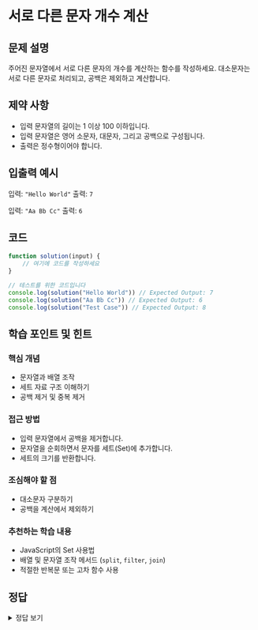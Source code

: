 # 서로 다른 문자 개수 계산

## 문제 설명
주어진 문자열에서 서로 다른 문자의 개수를 계산하는 함수를 작성하세요. 대소문자는 서로 다른 문자로 처리되고, 공백은 제외하고 계산합니다.

## 제약 사항
- 입력 문자열의 길이는 1 이상 100 이하입니다.
- 입력 문자열은 영어 소문자, 대문자, 그리고 공백으로 구성됩니다.
- 출력은 정수형이어야 합니다.

## 입출력 예시
입력: `"Hello World"`
출력: `7`

입력: `"Aa Bb Cc"`
출력: `6`

## 코드
```javascript
function solution(input) {
    // 여기에 코드를 작성하세요
}

// 테스트를 위한 코드입니다
console.log(solution("Hello World")) // Expected Output: 7
console.log(solution("Aa Bb Cc")) // Expected Output: 6
console.log(solution("Test Case")) // Expected Output: 8
```

## 학습 포인트 및 힌트
### 핵심 개념
- 문자열과 배열 조작
- 세트 자료 구조 이해하기
- 공백 제거 및 중복 제거

### 접근 방법
- 입력 문자열에서 공백을 제거합니다.
- 문자열을 순회하면서 문자를 세트(Set)에 추가합니다.
- 세트의 크기를 반환합니다.

### 조심해야 할 점
- 대소문자 구분하기
- 공백을 계산에서 제외하기

### 추천하는 학습 내용
- JavaScript의 Set 사용법
- 배열 및 문자열 조작 메서드 (`split`, `filter`, `join`)
- 적절한 반복문 또는 고차 함수 사용

## 정답
<details>
<summary>정답 보기</summary>

### 해설
주어진 문자열에서 공백을 제거한 후, 모든 문자를 세트에 추가해서 중복을 제거합니다. 최종적으로 세트의 크기를 반환하여 서로 다른 문자 개수를 출력합니다.

### 코드
```javascript
function solution(input) {
    input = input.split(' ').join(''); // 공백 제거
    const uniqueCharacters = new Set(input.split(''));
    return uniqueCharacters.size;
}
```

### 시간 복잡도
- `O(n)`, 여기서 `n`은 입력 문자열의 길이입니다. 문자열을 순회하는 데 걸리는 시간입니다.

### 공간 복잡도
- `O(n)`, 사용된 세트의 크기가 문자열의 문자 수에 따라 다르기 때문입니다.

### 최적화 팁
- 세트는 중복된 값을 허용하지 않으므로, 직접 중복 체크할 필요가 없습니다.
- 가능한 한 빨리 공백을 제거하여 불필요한 문자의 처리를 줄입니다.
</details>